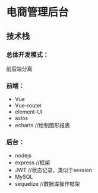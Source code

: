 # 电商管理后台

## 技术栈

### 总体开发模式：

前后端分离

### 前端：

- Vue
- Vue-router
- element-UI
- axios
- echarts    //绘制图形报表

### 后台：

- nodejs
- express  //框架
- JWT    //状态记录，类似于session
- MySQL
- sequelize  //数据库操作框架


